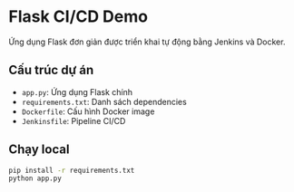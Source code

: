 # Flask CI/CD Demo

Ứng dụng Flask đơn giản được triển khai tự động bằng Jenkins và Docker.

## Cấu trúc dự án
- `app.py`: Ứng dụng Flask chính
- `requirements.txt`: Danh sách dependencies
- `Dockerfile`: Cấu hình Docker image
- `Jenkinsfile`: Pipeline CI/CD

## Chạy local
```bash
pip install -r requirements.txt
python app.py

